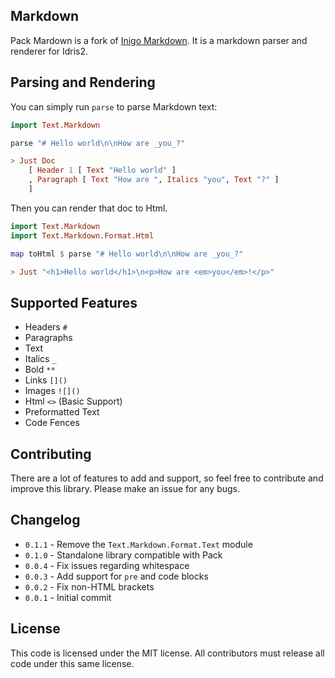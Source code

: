 ## Markdown

Pack Mardown is a fork of [Inigo Markdown](https://github.com/bbarker/inigo/tree/master/Base/Markdown).
It is a markdown parser and renderer for Idris2.

## Parsing and Rendering

You can simply run `parse` to parse Markdown text:

```haskell
import Text.Markdown

parse "# Hello world\n\nHow are _you_?"

> Just Doc
	[ Header 1 [ Text "Hello world" ]
	, Paragraph [ Text "How are ", Italics "you", Text "?" ]
	]
```

Then you can render that doc to Html.

```haskell
import Text.Markdown
import Text.Markdown.Format.Html

map toHtml $ parse "# Hello world\n\nHow are _you_?"

> Just "<h1>Hello world</h1>\n<p>How are <em>you</em>!</p>"
```

## Supported Features

* Headers `#`
* Paragraphs
* Text
* Italics `_`
* Bold `**`
* Links `[]()`
* Images `![]()`
* Html `<>` (Basic Support)
* Preformatted Text
* Code Fences

## Contributing

There are a lot of features to add and support, so feel free to contribute and improve this library. Please make an issue for any bugs.

## Changelog

* `0.1.1` - Remove the `Text.Markdown.Format.Text` module
* `0.1.0` - Standalone library compatible with Pack
* `0.0.4` - Fix issues regarding whitespace
* `0.0.3` - Add support for `pre` and code blocks
* `0.0.2` - Fix non-HTML brackets
* `0.0.1` - Initial commit

## License

This code is licensed under the MIT license. All contributors must release all code under this same license.
